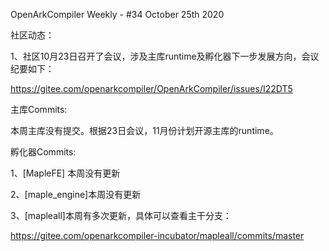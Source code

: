 OpenArkCompiler Weekly - #34 October 25th 2020

社区动态：

1、社区10月23日召开了会议，涉及主库runtime及孵化器下一步发展方向，会议纪要如下：

https://gitee.com/openarkcompiler/OpenArkCompiler/issues/I22DT5

主库Commits:

本周主库没有提交。根据23日会议，11月份计划开源主库的runtime。


孵化器Commits:

1、[MapleFE] 本周没有更新

2、[maple_engine]本周没有更新

3、[mapleall]本周有多次更新，具体可以查看主干分支：

https://gitee.com/openarkcompiler-incubator/mapleall/commits/master